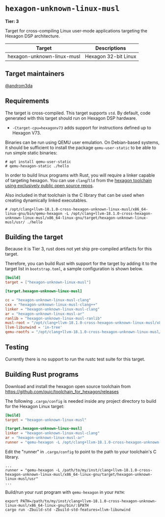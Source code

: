 # `hexagon-unknown-linux-musl`

**Tier: 3**

Target for cross-compiling Linux user-mode applications targeting the Hexagon
DSP architecture.

| Target                   | Descriptions                              |
| ------------------------ | ----------------------------------------- |
| hexagon-unknown-linux-musl | Hexagon 32-bit Linux |

## Target maintainers

[@androm3da](https://github.com/androm3da)

## Requirements
The target is cross-compiled. This target supports `std`.  By default, code
generated with this target should run on Hexagon DSP hardware.

- `-Ctarget-cpu=hexagonv73` adds support for instructions defined up to Hexagon V73.

Binaries can be run using QEMU user emulation. On Debian-based systems, it should be
sufficient to install the package `qemu-user-static` to be able to run simple static
binaries:

```text
# apt install qemu-user-static
# qemu-hexagon-static ./hello
```

In order to build linux programs with Rust, you will require a linker capable
of targeting hexagon.  You can use `clang`/`lld` from the [hexagon toolchain
using exclusively public open source repos](https://github.com/quic/toolchain_for_hexagon/releases).

Also included in that toolchain is the C library that can be used when creating
dynamically linked executables.

```text
# /opt/clang+llvm-18.1.0-cross-hexagon-unknown-linux-musl/x86_64-linux-gnu/bin/qemu-hexagon -L /opt/clang+llvm-18.1.0-cross-hexagon-unknown-linux-musl/x86_64-linux-gnu/target/hexagon-unknown-linux-musl/usr/ ./hello
```

## Building the target
Because it is Tier 3, rust does not yet ship pre-compiled artifacts for this
target.

Therefore, you can build Rust with support for the target by adding it to the
target list in `bootstrap.toml`, a sample configuration is shown below.

```toml
[build]
target = ["hexagon-unknown-linux-musl"]

[target.hexagon-unknown-linux-musl]

cc = "hexagon-unknown-linux-musl-clang"
cxx = "hexagon-unknown-linux-musl-clang++"
linker = "hexagon-unknown-linux-musl-clang"
ar = "hexagon-unknown-linux-musl-ar"
ranlib = "hexagon-unknown-linux-musl-ranlib"
musl-root = "/opt/clang+llvm-18.1.0-cross-hexagon-unknown-linux-musl/x86_64-linux-gnu/target/hexagon-unknown-linux-musl/usr"
llvm-libunwind = 'in-tree'
qemu-rootfs = "/opt/clang+llvm-18.1.0-cross-hexagon-unknown-linux-musl/x86_64-linux-gnu/target/hexagon-unknown-linux-musl/usr"
```


## Testing

Currently there is no support to run the rustc test suite for this target.


## Building Rust programs

Download and install the hexagon open source toolchain from https://github.com/quic/toolchain_for_hexagon/releases

The following `.cargo/config` is needed inside any project directory to build
for the Hexagon Linux target:

```toml
[build]
target = "hexagon-unknown-linux-musl"

[target.hexagon-unknown-linux-musl]
linker = "hexagon-unknown-linux-musl-clang"
ar = "hexagon-unknown-linux-musl-ar"
runner = "qemu-hexagon -L /opt/clang+llvm-18.1.0-cross-hexagon-unknown-linux-musl/x86_64-linux-gnu/target/hexagon-unknown-linux-musl/usr"
```

Edit the "runner" in `.cargo/config` to point to the path to your toolchain's
C library.

```text
...
runner = "qemu-hexagon -L /path/to/my/inst/clang+llvm-18.1.0-cross-hexagon-unknown-linux-musl/x86_64-linux-gnu/target/hexagon-unknown-linux-musl/usr"
...
```

Build/run your rust program with `qemu-hexagon` in your `PATH`:

```text
export PATH=/path/to/my/inst/clang+llvm-18.1.0-cross-hexagon-unknown-linux-musl/x86_64-linux-gnu/bin/:$PATH
cargo run -Zbuild-std -Zbuild-std-features=llvm-libunwind
```
